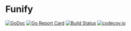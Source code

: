 # Funify

[![GoDoc](https://godoc.org/github.com/funjack/funify?status.svg)](https://godoc.org/github.com/funjack/funify)
[![Go Report Card](https://goreportcard.com/badge/github.com/funjack/funify)](https://goreportcard.com/report/github.com/funjack/funify)
[![Build Status](https://travis-ci.org/funjack/funify.svg?branch=master)](https://travis-ci.org/funjack/funify)
[![codecov.io](https://codecov.io/github/funjack/funify/coverage.svg?branch=master)](https://codecov.io/github/funjack/funify)
